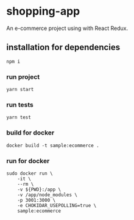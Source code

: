 # shopping-app

An e-commerce project using with React Redux.

## installation for dependencies

```shell script
npm i
```

### run project

```shell script
yarn start
```
### run tests

```shell script
yarn test
```

### build for docker

```shell script 
docker build -t sample:ecommerce .
```

### run for docker

```shell script
sudo docker run \
    -it \
    --rm \
    -v ${PWD}:/app \
    -v /app/node_modules \
    -p 3001:3000 \
    -e CHOKIDAR_USEPOLLING=true \
    sample:ecommerce
```

